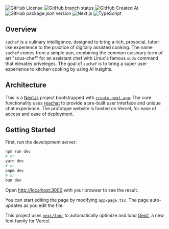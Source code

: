![GitHub License](https://img.shields.io/github/license/kagemnikarimu/suchef)
![GitHub branch status](https://img.shields.io/github/checks-status/kagemnikarimu/suchef/main)
![GitHub Created At](https://img.shields.io/github/created-at/kagemnikarimu/suchef)
![GitHub package.json version](https://img.shields.io/github/package-json/v/kagemnikarimu/suchef)
![Next.js](https://img.shields.io/badge/Next.js-black?logo=next.js&logoColor=white)
![TypeScript](https://img.shields.io/badge/TypeScript-3178C6?logo=typescript&logoColor=fff)

## Overview

`suchef` is a culinary intelligence, designed to bring a rich, prosocial, tutor-like experience to the practice of digitally assisted cooking. The name `suchef` comes from a simple pun, combining the common cuisinary term of art "sous-chef" for an assistant chef with Linux's famous `sudo` command that elevates priveleges. The goal of `suchef` is to bring a super user experience to kitchen cooking by using AI insights.

## Architecture

This is a [Next.js](https://nextjs.org) project bootstrapped with [`create-next-app`](https://nextjs.org/docs/app/api-reference/cli/create-next-app). The core functionality uses [reachat](https://reachat.dev/) to provide a pre-built user interface and unique chat experience. The prototype website is hosted on Vercel, for ease of access and ease of deployment.

## Getting Started

First, run the development server:

```bash
npm run dev
# or
yarn dev
# or
pnpm dev
# or
bun dev
```

Open [http://localhost:3000](http://localhost:3000) with your browser to see the result.

You can start editing the page by modifying `app/page.tsx`. The page auto-updates as you edit the file.

This project uses [`next/font`](https://nextjs.org/docs/app/building-your-application/optimizing/fonts) to automatically optimize and load [Geist](https://vercel.com/font), a new font family for Vercel.
